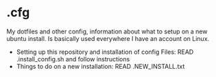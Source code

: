 # .cfg

My dotfiles and other config, information about what to setup on a new ubuntu install. Is basically used everywhere I have an account on Linux.

- Setting up this repository and installation of config Files: READ .install_config.sh and follow instructions
- Things to do on a new installation: READ .NEW_INSTALL.txt
